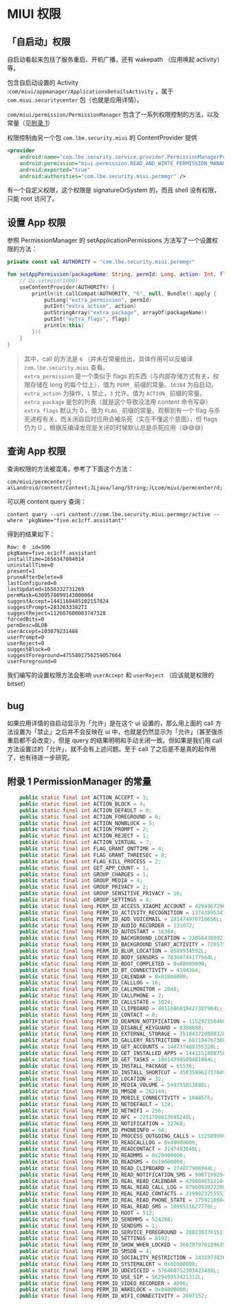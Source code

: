 # MIUI 权限  

## 「自启动」权限  

自启动看起来包括了服务重启、开机广播，还有 wakepath （应用唤起 activity）等。

包含自启动设置的 Activity :`com/miui/appmanager/ApplicationsDetailsActivity` ，属于 `com.miui.securitycenter` 包（也就是应用详情）。

`com/miui/permission/PermissionManager` 包含了一系列权限控制的方法，以及常量（见[附录 1](#constants)）

权限控制由另一个包 `com.lbe.security.miui` 的 ContentProvider 提供

```xml
<provider
    android:name="com.lbe.security.service.provider.PermissionManagerProvider"
    android:permission="miui.permission.READ_AND_WIRTE_PERMISSION_MANAGER"
    android:exported="true"
    android:authorities="com.lbe.security.miui.permmgr" />
```

有一个自定义权限，这个权限是 signatureOrSystem 的，而且 shell 没有权限，只能 root 访问了。

## 设置 App 权限

参照 PermissionManager 的 setApplicationPermissions 方法写了一个设置权限的方法：

```kotlin
private const val AUTHORITY = "com.lbe.security.miui.permmgr"

fun setAppPermission(packageName: String, permId: Long, action: Int, flags: Int=0) {
    // Os.seteuid(1000)
    useContentProvider(AUTHORITY) {
        println(it.callCompat(AUTHORITY, "6", null, Bundle().apply {
            putLong("extra_permission", permId)
            putInt("extra_action", action)
            putStringArray("extra_package", arrayOf(packageName))
            putInt("extra_flags", flags)
            println(this)
        }))
    }
}
```

> 其中，call 的方法是 `6` （并未在常量给出，具体作用可以反编译 `com.lbe.security.miui` 查看。  
> `extra_permission` 是一个类似于 flags 的东西（与内部存储方式有关，权限存储在 long 的每个位上），值为 `PERM_` 前缀的常量。`16384` 为自启动。  
> `extra_action` 为操作，`1` 禁止，`3` 允许。值为 `ACTION_` 前缀的常量。  
> `extra_package` 是包的列表（就是这个导致没法用 content 命令写😅）  
> `extra_flags` 默认为 0 。值为 `FLAG_` 前缀的常量。观察到有一个 flag 与杀死进程有关，而关闭自启时应用会被杀死（实在不懂这个意图），但 flags 仍为 0 。根据反编译发现是关闭的时候默认总是杀死应用（😅😅😅）  

## 查询 App 权限

查询权限的方法被混淆，参考了下面这个方法：

```
com/miui/permcenter/j a(Landroid/content/Context;JLjava/lang/String;)Lcom/miui/permcenter/d;
```

可以用 content query 查询：

```
content query --uri content://com.lbe.security.miui.permmgr/active --where 'pkgName="five.ec1cff.assistant"'
```

得到的结果如下：

```
Row: 0 _id=506
pkgName=five.ec1cff.assistant
installTime=1656347084014
uninstallTime=0
present=1
pruneAfterDelete=0
lastConfigured=0
lastUpdated=1656332731269
permMask=6309578099143000064
suggestAccept=1441168485102157824
suggestPrompt=283203338271
suggestReject=112607600083747328
forcedBits=0
permDesc=BLOB
userAccept=103079231488
userPrompt=0
userReject=0
suggestBlock=0
suggestForeground=4755801756259057664
userForeground=0
```

我们编写的设置权限方法会影响 `userAccept` 和 `userReject` （应该就是权限的 bitset）

## bug

如果应用详情的自启动显示为「允许」是在这个 ui 设置的，那么用上面的 call 方法设置为「禁止」之后并不会反映在 ui 中，也就是仍然显示为「允许」（甚至强杀重启都不会改变），但是 query 的结果明明和手动关闭一致。但如果是我们用 call 方法设置过的「允许」，就不会有上述问题。至于 call 了之后是不是真的起作用了，也有待进一步研究。

## 附录 1 PermissionManager 的常量

<a id="constants"></a>

```java
    public static final int ACTION_ACCEPT = 3;
    public static final int ACTION_BLOCK = 4;
    public static final int ACTION_DEFAULT = 0;
    public static final int ACTION_FOREGROUND = 6;
    public static final int ACTION_NONBLOCK = 5;
    public static final int ACTION_PROMPT = 2;
    public static final int ACTION_REJECT = 1;
    public static final int ACTION_VIRTUAL = 7;
    public static final int FLAG_GRANT_ONTTIME = 4;
    public static final int FLAG_GRANT_THREESEC = 8;
    public static final int FLAG_KILL_PROCESS = 2;
    public static final int GET_APP_COUNT = 1;
    public static final int GROUP_CHARGES = 1;
    public static final int GROUP_MEDIA = 4;
    public static final int GROUP_PRIVACY = 2;
    public static final int GROUP_SENSITIVE_PRIVACY = 16;
    public static final int GROUP_SETTINGS = 8;
    public static final long PERM_ID_ACCESS_XIAOMI_ACCOUNT = 4294967296L;
    public static final long PERM_ID_ACTIVITY_RECOGNITION = 137438953472L;
    public static final long PERM_ID_ADD_VOICEMAIL = 281474976710656L;
    public static final long PERM_ID_AUDIO_RECORDER = 131072;
    public static final long PERM_ID_AUTOSTART = 16384;
    public static final long PERM_ID_BACKGROUND_LOCATION = 2305843009213693952L;
    public static final long PERM_ID_BACKGROUND_START_ACTIVITY = 72057594037927936L;
    public static final long PERM_ID_BLUR_LOCATION = 8589934592L;
    public static final long PERM_ID_BODY_SENSORS = 70368744177664L;
    public static final long PERM_ID_BOOT_COMPLETED = 0x08000000;
    public static final long PERM_ID_BT_CONNECTIVITY = 4194304;
    public static final long PERM_ID_CALENDAR = 0x01000000;
    public static final long PERM_ID_CALLLOG = 16;
    public static final long PERM_ID_CALLMONITOR = 2048;
    public static final long PERM_ID_CALLPHONE = 2;
    public static final long PERM_ID_CALLSTATE = 1024;
    public static final long PERM_ID_CLIPBOARD = 4611686018427387904L;
    public static final long PERM_ID_CONTACT = 8;
    public static final long PERM_ID_DEAMON_NOTIFICATION = 1152921504606846976L;
    public static final long PERM_ID_DISABLE_KEYGUARD = 8388608;
    public static final long PERM_ID_EXTERNAL_STORAGE = 35184372088832L;
    public static final long PERM_ID_GALLERY_RESTRICTION = 68719476736L;
    public static final long PERM_ID_GET_ACCOUNTS = 140737488355328L;
    public static final long PERM_ID_GET_INSTALLED_APPS = 144115188075855872L;
    public static final long PERM_ID_GET_TASKS = 18014398509481984L;
    public static final long PERM_ID_INSTALL_PACKAGE = 65536;
    public static final long PERM_ID_INSTALL_SHORTCUT = 4503599627370496L;
    public static final long PERM_ID_LOCATION = 32;
    public static final long PERM_ID_MEDIA_VOLUME = 549755813888L;
    public static final long PERM_ID_MMSDB = 262144;
    public static final long PERM_ID_MOBILE_CONNECTIVITY = 1048576;
    public static final long PERM_ID_NETDEFAULT = 128;
    public static final long PERM_ID_NETWIFI = 256;
    public static final long PERM_ID_NFC = 2251799813685248L;
    public static final long PERM_ID_NOTIFICATION = 32768;
    public static final long PERM_ID_PHONEINFO = 64;
    public static final long PERM_ID_PROCESS_OUTGOING_CALLS = 1125899906842624L;
    public static final long PERM_ID_READCALLLOG = 0x40000000;
    public static final long PERM_ID_READCONTACT = 2147483648L;
    public static final long PERM_ID_READMMS = 0x20000000;
    public static final long PERM_ID_READSMS = 0x10000000;
    public static final long PERM_ID_READ_CLIPBOARD = 274877906944L;
    public static final long PERM_ID_READ_NOTIFICATION_SMS = 9007199254740992L;
    public static final long PERM_ID_REAL_READ_CALENDAR = 4398046511104L;
    public static final long PERM_ID_REAL_READ_CALL_LOG = 8796093022208L;
    public static final long PERM_ID_REAL_READ_CONTACTS = 2199023255552L;
    public static final long PERM_ID_REAL_READ_PHONE_STATE = 17592186044416L;
    public static final long PERM_ID_REAL_READ_SMS = 1099511627776L;
    public static final long PERM_ID_ROOT = 512;
    public static final long PERM_ID_SENDMMS = 524288;
    public static final long PERM_ID_SENDSMS = 1;
    public static final long PERM_ID_SERVICE_FOREGROUND = 288230376151711744L;
    public static final long PERM_ID_SETTINGS = 8192;
    public static final long PERM_ID_SHOW_WHEN_LOCKED = 36028797018963968L;
    public static final long PERM_ID_SMSDB = 4;
    public static final long PERM_ID_SOCIALITY_RESTRICTION = 34359738368L;
    public static final long PERM_ID_SYSTEMALERT = 0x02000000;
    public static final long PERM_ID_UDEVICEID = 576460752303423488L;
    public static final long PERM_ID_USE_SIP = 562949953421312L;
    public static final long PERM_ID_VIDEO_RECORDER = 4096;
    public static final long PERM_ID_WAKELOCK = 0x04000000;
    public static final long PERM_ID_WIFI_CONNECTIVITY = 2097152;
```